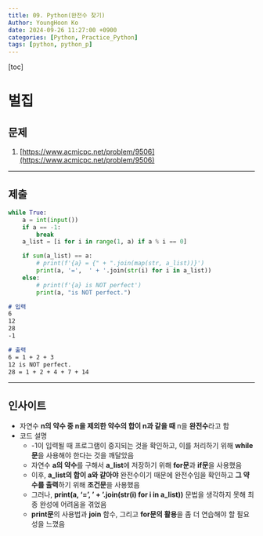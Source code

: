 ```yaml
---
title: 09. Python(완전수 찾기)
Author: YoungHoon Ko
date: 2024-09-26 11:27:00 +0900
categories: [Python, Practice_Python]
tags: [python, python_p]
---
```


[toc]

# 벌집

## 문제

1. [https://www.acmicpc.net/problem/9506](https://www.acmicpc.net/problem/9506) 

---

## 제출

```python
while True:
    a = int(input())
    if a == -1:
        break
    a_list = [i for i in range(1, a) if a % i == 0]

    if sum(a_list) == a:
        # print(f'{a} = {" + ".join(map(str, a_list))}')
        print(a, '=',  ' + '.join(str(i) for i in a_list))
    else:
        # print(f'{a} is NOT perfect')
        print(a, "is NOT perfect.")
```

```markdown
# 입력
6
12
28
-1
```

```markdown
# 출력
6 = 1 + 2 + 3
12 is NOT perfect.
28 = 1 + 2 + 4 + 7 + 14
```

---

## 인사이트

- 자연수 **n의 약수 중 n을 제외한 약수의 합이 n과 같을 때** n을 **완전수**라고 함
- 코드 설명
  - -1이 입력될 때 프로그램이 중지되는 것을 확인하고, 이를 처리하기 위해 **while문**을 사용해야 한다는 것을 깨달았음
  - 자연수 **a의 약수**를 구해서 **a_list**에 저장하기 위해 **for문**과 **if문**을 사용했음
  - 이후, **a_list의 합이 a와 같아야** 완전수이기 때문에 완전수임을 확인하고 **그 약수를 출력**하기 위해 **조건문**을 사용했음
  - 그러나, **print(a, ‘=’, ’ + ’.join(str(i) for i in a_list))** 문법을 생각하지 못해 최종 완성에 어려움을 겪었음
  - **print문**의 사용법과 **join** 함수, 그리고 **for문의 활용**을 좀 더 연습해야 할 필요성을 느꼈음
